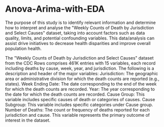 # Anova-Arima-with-EDA

The purpose of this study is to identify relevant information and determine how to interpret and analyse the "Weekly Counts of Death by Jurisdiction and Select Causes" dataset, taking into account factors such as data quality, limits, and potential confounding variables. This data/analysis can assist drive initiatives to decrease health disparities and improve overall population health.

The "Weekly Counts of Death by Jurisdiction and Select Causes" dataset from the CDC Rows comprises 461K entries with 15 variables, each record including deaths by cause, week, year, and jurisdiction. The following is a description and header of the major variables:
Jurisdiction: The geographic area or administrative division for which the death counts are reported (e.g., states).
Week Ending Date: The date corresponding to the end of the week for which the death counts are recorded.
Year: The year corresponding to the date for which the death counts are recorded.
Cause Group: This variable includes specific causes of death or categories of causes.
Cause Subgroup: This variable includes specific categories under Cause group.
Number of Deaths: The count or frequency of deaths reported for each jurisdiction and cause. This variable represents the primary outcome of interest in the dataset.
